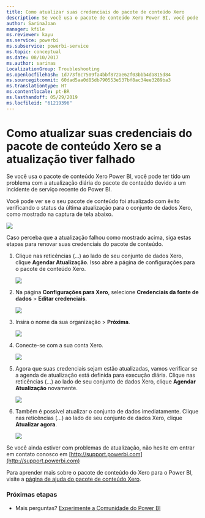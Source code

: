 ```yaml
---
title: Como atualizar suas credenciais do pacote de conteúdo Xero
description: Se você usa o pacote de conteúdo Xero Power BI, você pode ter tido um problema com a atualização diária do pacote de conteúdo devido a um incidente de serviço recente do Power BI.
author: SarinaJoan
manager: kfile
ms.reviewer: kayu
ms.service: powerbi
ms.subservice: powerbi-service
ms.topic: conceptual
ms.date: 08/10/2017
ms.author: sarinas
LocalizationGroup: Troubleshooting
ms.openlocfilehash: 1d773f8c7509fa4bbf872ae62f03bbb4da815d84
ms.sourcegitcommit: 60dad5aa0d85db790553e537bf8ac34ee3289ba3
ms.translationtype: HT
ms.contentlocale: pt-BR
ms.lasthandoff: 05/29/2019
ms.locfileid: "61219396"
---
```

# <a name="how-to-refresh-your-xero-content-pack-credentials-if-refresh-failed"></a>Como atualizar suas credenciais do pacote de conteúdo Xero se a atualização tiver falhado
Se você usa o pacote de conteúdo Xero Power BI, você pode ter tido um problema com a atualização diária do pacote de conteúdo devido a um incidente de serviço recente do Power BI.

Você pode ver se o seu pacote de conteúdo foi atualizado com êxito verificando o status da última atualização para o conjunto de dados Xero, como mostrado na captura de tela abaixo.

![](media/service-refresh-xero-credentials/powerbi-xero-refresh-failed.png)

Caso perceba que a atualização falhou como mostrado acima, siga estas etapas para renovar suas credenciais do pacote de conteúdo.

1. Clique nas reticências (...) ao lado de seu conjunto de dados Xero, clique **Agendar Atualização**. Isso abre a página de configurações para o pacote de conteúdo Xero.
   
    ![](media/service-refresh-xero-credentials/powerbi-xero-schedule-refresh.png)
2. Na página **Configurações para Xero**, selecione **Credenciais da fonte de dados** > **Editar credenciais**.
   
    ![](media/service-refresh-xero-credentials/powerbi-xero-settings-page.png)
3. Insira o nome da sua organização > **Próxima**.
   
    ![](media/service-refresh-xero-credentials/powerbi-xero-configure.png)
4. Conecte-se com a sua conta Xero.
   
    ![](media/service-refresh-xero-credentials/powerbi-xero-welcome.png)
5. Agora que suas credenciais sejam estão atualizadas, vamos verificar se a agenda de atualização está definida para execução diária. Clique nas reticências (...) ao lado de seu conjunto de dados Xero, clique **Agendar Atualização** novamente.
   
    ![](media/service-refresh-xero-credentials/powerbi-xero-refresh-schedule.png)
6. Também é possível atualizar o conjunto de dados imediatamente. Clique nas reticências (...) ao lado de seu conjunto de dados Xero, clique **Atualizar agora**.
   
    ![](media/service-refresh-xero-credentials/powerbi-xero-refresh-now.png)

Se você ainda estiver com problemas de atualização, não hesite em entrar em contato conosco em [http://support.powerbi.com](http://support.powerbi.com) 

Para aprender mais sobre o pacote de conteúdo do Xero para o Power BI, visite a [página de ajuda do pacote de conteúdo Xero](service-connect-to-xero.md).

### <a name="next-steps"></a>Próximas etapas
* Mais perguntas? [Experimente a Comunidade do Power BI](http://community.powerbi.com/)

